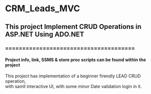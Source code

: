 # CRM_Leads_MVC

<h2> This project Implement CRUD Operations in ASP.NET Using ADO.NET </h2>

### ======================================

#### Project info, link, SSMS & store proc scripts can be found within the project

<p> This project has implementation of a beginner firendly LEAD CRUD operation,<br>
 with samll interactive UI, with some minor Date validation login in it. </p>

